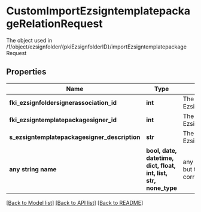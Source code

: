 # CustomImportEzsigntemplatepackageRelationRequest

The object used in /1/object/ezsignfolder/{pkiEzsignfolderID}/importEzsigntemplatepackage Request

## Properties
Name | Type | Description | Notes
------------ | ------------- | ------------- | -------------
**fki_ezsignfoldersignerassociation_id** | **int** | The unique ID of the Ezsignfoldersignerassociation | 
**fki_ezsigntemplatepackagesigner_id** | **int** | The unique ID of the Ezsigntemplatepackagesigner | [optional] 
**s_ezsigntemplatepackagesigner_description** | **str** | The description of the Ezsigntemplatepackagesigner | [optional] 
**any string name** | **bool, date, datetime, dict, float, int, list, str, none_type** | any string name can be used but the value must be the correct type | [optional]

[[Back to Model list]](../README.md#documentation-for-models) [[Back to API list]](../README.md#documentation-for-api-endpoints) [[Back to README]](../README.md)


